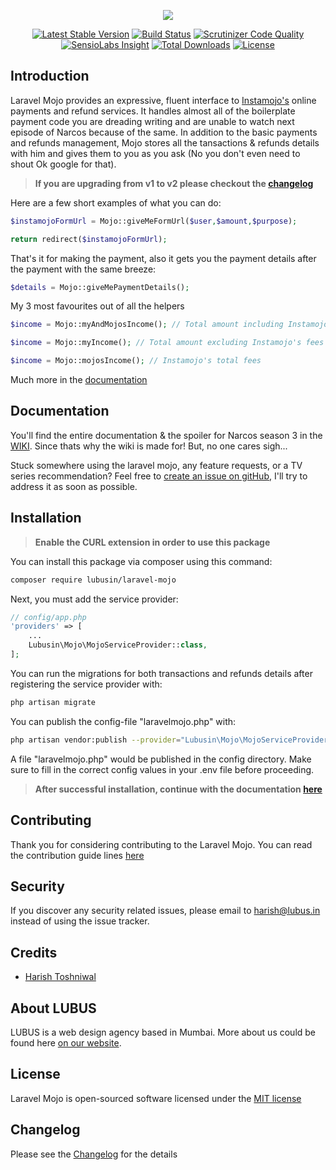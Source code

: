 <p align="center"><img src="https://cloud.githubusercontent.com/assets/11228182/22874613/07031906-f1ed-11e6-8951-d96b9d9274c6.png"></p>

<p align="center">
<a href="https://packagist.org/packages/lubusin/laravel-mojo"><img src="https://poser.pugx.org/lubusin/laravel-mojo/v/stable" alt="Latest Stable Version"></a>
<a href="https://scrutinizer-ci.com/g/lubusIN/laravel-mojo/build-status/master"><img src="https://scrutinizer-ci.com/g/lubusIN/laravel-mojo/badges/build.png?b=master" alt="Build Status"></a>
<a href="https://scrutinizer-ci.com/g/lubusIN/laravel-mojo/?branch=master"><img src="https://scrutinizer-ci.com/g/lubusIN/laravel-mojo/badges/quality-score.png?b=master" alt="Scrutinizer Code Quality"></a>
<a href="https://insight.sensiolabs.com/projects/b60d453c-a67c-4079-b775-febe65ee02bc"><img src="https://img.shields.io/badge/Check-Platinum-brightgreen.svg" alt="SensioLabs Insight"></a>
<a href="https://packagist.org/packages/lubusin/laravel-mojo"><img src="https://poser.pugx.org/lubusin/laravel-mojo/downloads" alt="Total Downloads"></a>
<a href="https://packagist.org/packages/lubusin/laravel-mojo"><img src="https://poser.pugx.org/lubusin/laravel-mojo/license" alt="License"></a>
</p>

## Introduction

Laravel Mojo provides an expressive, fluent interface to [Instamojo's](https://instamojo.com) online payments and refund services. It handles almost all of the boilerplate payment code you are dreading writing and are unable to watch next episode of Narcos because of the same. In addition to the basic payments and refunds management, Mojo stores all the tansactions & refunds details with him and gives them to you as you ask (No you don't even need to shout Ok google for that). 


> **If you are upgrading from v1 to v2 please checkout the [changelog](https://github.com/lubusIN/laravel-mojo/blob/master/changelog.md)**


Here are a few short examples of what you can do:
```php
$instamojoFormUrl = Mojo::giveMeFormUrl($user,$amount,$purpose);

return redirect($instamojoFormUrl);
```
That's it for making the payment, also it gets you the payment details after the payment with the same breeze:
```php
$details = Mojo::giveMePaymentDetails();
```
My 3 most favourites out of all the helpers
```php
$income = Mojo::myAndMojosIncome(); // Total amount including Instamojo's fees

$income = Mojo::myIncome(); // Total amount excluding Instamojo's fees

$income = Mojo::mojosIncome(); // Instamojo's total fees
```

Much more in the [documentation](https://github.com/lubusIN/laravel-mojo/wiki)

## Documentation
You'll find the entire documentation & the spoiler for Narcos season 3 in the [WIKI](https://github.com/lubusIN/laravel-mojo/wiki).
Since thats why the wiki is made for! But, no one cares sigh...

Stuck somewhere using the laravel mojo, any feature requests, or a TV series recommendation? Feel free to [create an issue on gitHub](https://github.com/lubusIN/laravel-mojo/issues), I'll try to address it as soon as possible.

## Installation

> **Enable the CURL extension in order to use this package**

You can install this package via composer using this command:

```bash
composer require lubusin/laravel-mojo
```

Next, you must add the service provider:

```php
// config/app.php
'providers' => [
    ...
    Lubusin\Mojo\MojoServiceProvider::class,
];
```

You can run the migrations for both transactions and refunds details after registering the service provider with:
```bash
php artisan migrate
```

You can publish the config-file "laravelmojo.php" with:
```bash
php artisan vendor:publish --provider="Lubusin\Mojo\MojoServiceProvider"
```

A file "laravelmojo.php" would be published in the config directory. Make sure to fill in the correct config values in your .env file before proceeding.

> **After successful installation, continue with the documentation [here](https://github.com/lubusIN/laravel-mojo/wiki/1.-Prerequisites)**

## Contributing

Thank you for considering contributing to the Laravel Mojo. You can read the contribution guide lines [here](contributing.md)

## Security

If you discover any security related issues, please email to [harish@lubus.in](mailto:harish@lubus.in) instead of using the issue tracker.

## Credits

- [Harish Toshniwal](https://github.com/introwit)

## About LUBUS
LUBUS is a web design agency based in Mumbai. More about us could be found here [on our website](http://lubus.in).

## License
Laravel Mojo is open-sourced software licensed under the [MIT license](LICENSE.txt)

## Changelog
Please see the [Changelog](https://github.com/lubusIN/laravel-mojo/blob/master/changelog.md) for the details
